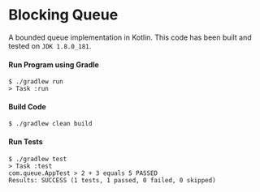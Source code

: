 # Blocking Queue
A bounded queue implementation in Kotlin.
This code has been built and tested on `JDK 1.8.0_181`.

#### Run Program using Gradle
```shell script
$ ./gradlew run
> Task :run
```

#### Build Code
```shell script
$ ./gradlew clean build
```

#### Run Tests
```shell script
$ ./gradlew test
> Task :test
com.queue.AppTest > 2 + 3 equals 5 PASSED
Results: SUCCESS (1 tests, 1 passed, 0 failed, 0 skipped)
```
